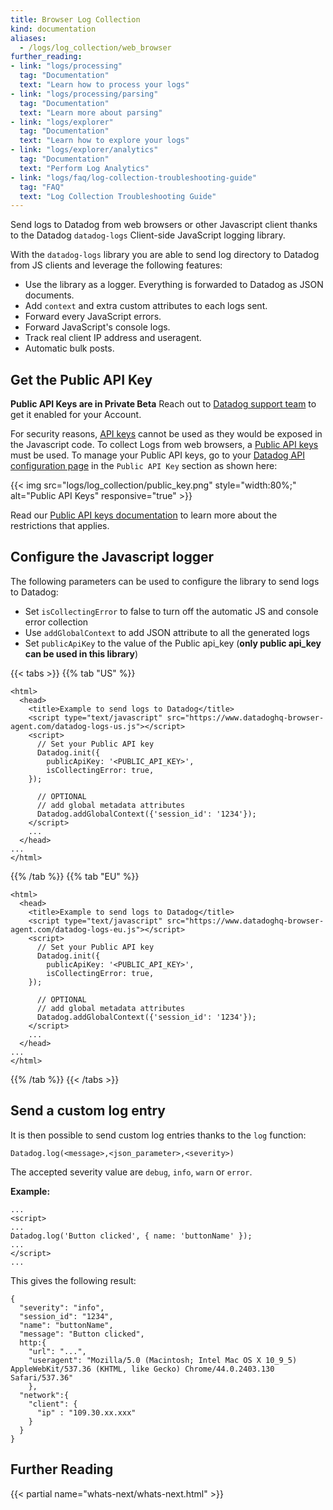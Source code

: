 ```yaml
---
title: Browser Log Collection
kind: documentation
aliases:
  - /logs/log_collection/web_browser
further_reading:
- link: "logs/processing"
  tag: "Documentation"
  text: "Learn how to process your logs"
- link: "logs/processing/parsing"
  tag: "Documentation"
  text: "Learn more about parsing"
- link: "logs/explorer"
  tag: "Documentation"
  text: "Learn how to explore your logs"
- link: "logs/explorer/analytics"
  tag: "Documentation"
  text: "Perform Log Analytics"
- link: "logs/faq/log-collection-troubleshooting-guide"
  tag: "FAQ"
  text: "Log Collection Troubleshooting Guide"
---
```




Send logs to Datadog from web browsers or other Javascript client thanks to the Datadog `datadog-logs` Client-side JavaScript logging library.

With the `datadog-logs` library you are able to send log directory to Datadog from JS clients and leverage the following features:

* Use the library as a logger. Everything is forwarded to Datadog as JSON documents.
* Add `context` and extra custom attributes to each logs sent.
* Forward every JavaScript errors.
* Forward JavaScript's console logs.
* Track real client IP address and useragent.
* Automatic bulk posts.

## Get the Public API Key

**Public API Keys are in Private Beta** Reach out to [Datadog support team](/help) to get it enabled for your Account.

For security reasons, [API keys][2] cannot be used as they would be exposed in the Javascript code. To collect Logs from web browsers, a [Public API keys][3] must be used.
To manage your Public API keys, go to your [Datadog API configuration page][4] in the `Public API Key` section as shown here:

{{< img src="logs/log_collection/public_key.png" style="width:80%;" alt="Public API Keys" responsive="true" >}}

Read our [Public API keys documentation][3] to learn more about the restrictions that applies.

## Configure the Javascript logger

The following parameters can be used to configure the library to send logs to Datadog:

* Set `isCollectingError` to false to turn off the automatic JS and console error collection
* Use `addGlobalContext` to add JSON attribute to all the generated logs
* Set `publicApiKey` to the value of the Public api_key (**only public api_key can be used in this library**)

{{< tabs >}}
{{% tab "US" %}}

```
<html>
  <head>
    <title>Example to send logs to Datadog</title>
    <script type="text/javascript" src="https://www.datadoghq-browser-agent.com/datadog-logs-us.js"></script>
    <script>
      // Set your Public API key
      Datadog.init({
        publicApiKey: '<PUBLIC_API_KEY>',
        isCollectingError: true,
    });

      // OPTIONAL
      // add global metadata attributes
      Datadog.addGlobalContext({'session_id': '1234'});
    </script>
    ...
  </head>
...
</html>
```

{{% /tab %}}
{{% tab "EU" %}}

```
<html>
  <head>
    <title>Example to send logs to Datadog</title>
    <script type="text/javascript" src="https://www.datadoghq-browser-agent.com/datadog-logs-eu.js"></script>
    <script>
      // Set your Public API key
      Datadog.init({
        publicApiKey: '<PUBLIC_API_KEY>',
        isCollectingError: true,
    });

      // OPTIONAL
      // add global metadata attributes
      Datadog.addGlobalContext({'session_id': '1234'});
    </script>
    ...
  </head>
...
</html>
```

{{% /tab %}}
{{< /tabs >}}

## Send a custom log entry

It is then possible to send custom log entries thanks to the `log` function:

```
Datadog.log(<message>,<json_parameter>,<severity>)
```

The accepted severity value are `debug`, `info`, `warn` or `error`.

**Example:**

```
...
<script>
...
Datadog.log('Button clicked', { name: 'buttonName' });
...
</script>
...
```

This gives the following result:

```
{
  "severity": "info",
  "session_id": "1234", 
  "name": "buttonName",
  "message": "Button clicked",
  http:{
    "url": "...",
    "useragent": "Mozilla/5.0 (Macintosh; Intel Mac OS X 10_9_5) AppleWebKit/537.36 (KHTML, like Gecko) Chrome/44.0.2403.130 Safari/537.36"
    },
  "network":{
    "client": {
      "ip" : "109.30.xx.xxx"
    }
  }
}  
```

## Further Reading

{{< partial name="whats-next/whats-next.html" >}}

[1]: /logs/processing/parsing
[2]: https://docs.datadoghq.com/account_management/faq/api-app-key-management/#api-keys
[3]: https://docs.datadoghq.com/account_management/faq/api-app-key-management/#public-api-keys
[4]: https://app.datadoghq.com/account/settings#api
